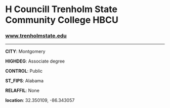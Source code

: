 # H Councill Trenholm State Community College HBCU
### www.trenholmstate.edu
---
**CITY**: Montgomery

**HIGHDEG**: Associate degree

**CONTROL**: Public

**ST_FIPS**: Alabama

**RELAFFIL**: None

**location**: 32.350109, -86.343057